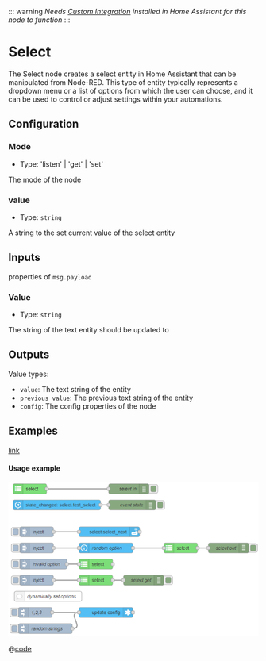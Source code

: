 ::: warning
_Needs [Custom Integration](https://github.com/zachowj/hass-node-red) installed
in Home Assistant for this node to function_
:::

# Select

The Select node creates a select entity in Home Assistant that can be manipulated from Node-RED. This type of entity typically represents a dropdown menu or a list of options from which the user can choose, and it can be used to control or adjust settings within your automations.

## Configuration

### Mode <Badge text="required"/>

- Type: 'listen' | 'get' | 'set'

The mode of the node

### value <Badge text="required"/>

- Type: `string`

A string to the set current value of the select entity

## Inputs

properties of `msg.payload`

### Value

- Type: `string`

The string of the text entity should be updated to

## Outputs

Value types:

- `value`: The text string of the entity
- `previous value`: The previous text string of the entity
- `config`: The config properties of the node

## Examples

<InfoPanelOnly>

[link](https://zachowj.github.io/node-red-contrib-home-assistant-websocket/node/select.html#examples)

</InfoPanelOnly>

<DocsOnly>

#### Usage example

![screenshot](./images/select_01.png)

@[code](@examples/node/select/select_usage.json)

</DocsOnly>

